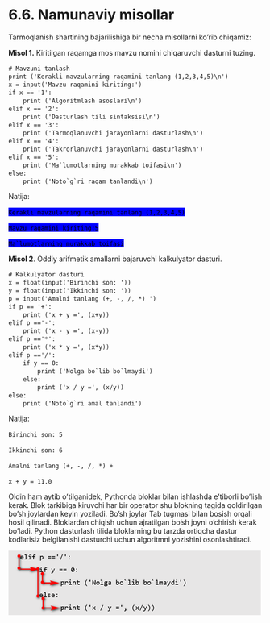 # 6.6. Namunaviy misollar

Tarmoqlanish shartining bajarilishiga bir necha misollarni ko’rib chiqamiz:

**Misol 1.** Kiritilgan raqamga mos mavzu nomini chiqaruvchi dasturni tuzing.

```
# Mavzuni tanlash 
print ('Kerakli mavzularning raqamini tanlang (1,2,3,4,5)\n')
x = input('Mavzu raqamini kiriting:')
if x == '1':
	print ('Algoritmlash asoslari\n')
elif x == '2':
	print ('Dasturlash tili sintaksisi\n')
elif x == '3':
	print ('Tarmoqlanuvchi jarayonlarni dasturlash\n')
elif x == '4':
	print ('Takrorlanuvchi jarayonlarni dasturlash\n')
elif x == '5':
	print ('Ma`lumotlarning murakkab toifasi\n')
else: 
	print ('Noto`g`ri raqam tanlandi\n')
```

Natija:

<mark style="background-color:blue;">`Kerakli mavzularning raqamini tanlang (1,2,3,4,5)`</mark>

<mark style="background-color:blue;">`Mavzu raqamini kiriting:5`</mark>

<mark style="background-color:blue;">``Ma`lumotlarning murakkab toifasi``</mark>



**Misol 2**. Oddiy arifmetik amallarni bajaruvchi kalkulyator dasturi.

```
# Kalkulyator dasturi
x = float(input('Birinchi son: '))
y = float(input('Ikkinchi son: '))
p = input('Amalni tanlang (+, -, /, *) ')
if p == '+':
	print ('x + y =', (x+y))
elif p =='-':
	print ('x - y =', (x-y))
elif p =='*':
	print ('x * y =', (x*y))
elif p =='/':
	if y == 0:
		print ('Nolga bo`lib bo`lmaydi')
	else: 
		print ('x / y =', (x/y))
else:
	print ('Noto`g`ri amal tanlandi')
```

Natija:

`Birinchi son: 5`

`Ikkinchi son: 6`

`Amalni tanlang (+, -, /, *) +`

`x + y = 11.0`

Oldin ham aytib o’tilganidek, Pythonda bloklar bilan ishlashda e’tiborli bo’lish kerak. Blok tarkibiga kiruvchi har bir operator shu blokning tagida qoldirilgan bo’sh joylardan keyin yoziladi. Bo’sh joylar Tab tugmasi bilan bosish orqali hosil qilinadi. Bloklardan chiqish uchun ajratilgan bo’sh joyni o’chirish kerak bo’ladi. Python dasturlash tilida bloklarning bu tarzda ortiqcha dastur kodlarisiz belgilanishi dasturchi uchun algoritmni yozishini osonlashtiradi.

![](<../.gitbook/assets/image (6).png>)
